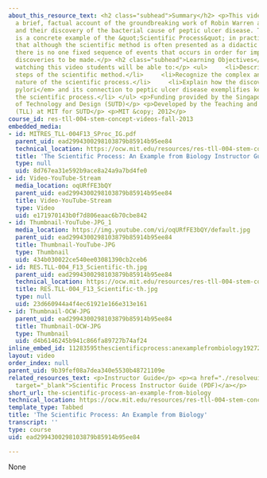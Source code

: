 ```yaml
---
about_this_resource_text: <h2 class="subhead">Summary</h2> <p>This video provides
  a brief, factual account of the groundbreaking work of Robin Warren and Barry Marshall
  and their discovery of the bacterial cause of peptic ulcer disease. Their story
  is a concrete example of the &quot;Scientific Process&quot; in practice. It illustrates
  that although the scientific method is often presented as a didactic list of steps,
  there is no one fixed sequence of events that occurs in order for important scientific
  discoveries to be made.</p> <h2 class="subhead">Learning Objectives</h2> <p>After
  watching this video students will be able to:</p> <ul>     <li>Describe the general
  steps of the scientific method.</li>     <li>Recognize the complex and multi-faceted
  nature of the scientific process.</li>     <li>Explain how the discovery of <em>Helicobacter
  pylori</em> and its connection to peptic ulcer disease exemplifies key aspects of
  the scientific process.</li> </ul> <p>Funding provided by the Singapore University
  of Technology and Design (SUTD)</p> <p>Developed by the Teaching and Learning Laboratory
  (TLL) at MIT for SUTD</p> <p>MIT &copy; 2012</p>
course_id: res-tll-004-stem-concept-videos-fall-2013
embedded_media:
- id: MITRES_TLL-004F13_SProc_IG.pdf
  parent_uid: ead2994300298103879b85914b95ee84
  technical_location: https://ocw.mit.edu/resources/res-tll-004-stem-concept-videos-fall-2013/videos/problem-solving/the-scientific-process-an-example-from-biology/MITRES_TLL-004F13_SProc_IG.pdf
  title: 'The Scientific Process: An Example from Biology Instructor Guide'
  type: null
  uid: 8d767ea31e592b9ace8a24a9a7bd4fe0
- id: Video-YouTube-Stream
  media_location: oqURfFE3bQY
  parent_uid: ead2994300298103879b85914b95ee84
  title: Video-YouTube-Stream
  type: Video
  uid: e171970143b0f7d806eaac6b70cbe842
- id: Thumbnail-YouTube-JPG_1
  media_location: https://img.youtube.com/vi/oqURfFE3bQY/default.jpg
  parent_uid: ead2994300298103879b85914b95ee84
  title: Thumbnail-YouTube-JPG
  type: Thumbnail
  uid: 434b030022ce540ee03081390cb2ceb6
- id: RES.TLL-004_F13_Scientific-th.jpg
  parent_uid: ead2994300298103879b85914b95ee84
  technical_location: https://ocw.mit.edu/resources/res-tll-004-stem-concept-videos-fall-2013/videos/problem-solving/the-scientific-process-an-example-from-biology/RES.TLL-004_F13_Scientific-th.jpg
  title: RES.TLL-004_F13_Scientific-th.jpg
  type: null
  uid: 23d660944a4f4ec61921e166e313e161
- id: Thumbnail-OCW-JPG
  parent_uid: ead2994300298103879b85914b95ee84
  title: Thumbnail-OCW-JPG
  type: Thumbnail
  uid: d4b6146245b941c866fa89727b74af24
inline_embed_id: 11283595thescientificprocess:anexamplefrombiology19272557
layout: video
order_index: null
parent_uid: 9b39fef08a7dea340e5530b48721109e
related_resources_text: <p>Instructor Guide</p> <p><a href="./resolveuid/8d767ea31e592b9ace8a24a9a7bd4fe0"
  target="_blank">Scientific Process Instructor Guide (PDF)</a></p>
short_url: the-scientific-process-an-example-from-biology
technical_location: https://ocw.mit.edu/resources/res-tll-004-stem-concept-videos-fall-2013/videos/problem-solving/the-scientific-process-an-example-from-biology
template_type: Tabbed
title: 'The Scientific Process: An Example from Biology'
transcript: ''
type: course
uid: ead2994300298103879b85914b95ee84

---
```

None